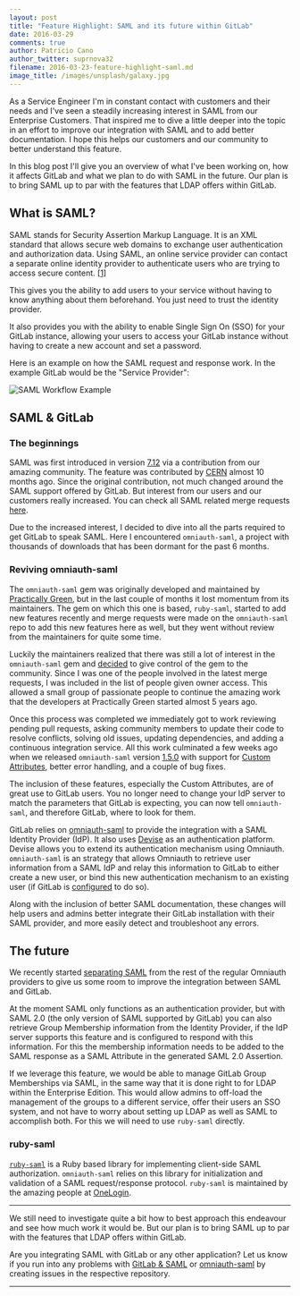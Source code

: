 ```yaml
---
layout: post
title: "Feature Highlight: SAML and its future within GitLab"
date: 2016-03-29
comments: true
author: Patricio Cano
author_twitter: suprnova32
filename: 2016-03-23-feature-highlight-saml.md
image_title: /images/unsplash/galaxy.jpg
---
```


As a Service Engineer I'm in constant contact with customers and their needs and I've
seen a steadily increasing interest in SAML from our Enterprise Customers. That inspired
me to dive a little deeper into the topic in an effort to improve our integration with
SAML and to add better documentation. I hope this helps our customers and our
community to better understand this feature.

In this blog post I'll give you an overview of what I've been working on, how it
affects GitLab and what we plan to do with SAML in the future. Our plan is to
bring SAML up to par with the features that LDAP offers within GitLab.

<!-- more -->

## What is SAML?

SAML stands for Security Assertion Markup Language. It is an XML standard that
allows secure web domains to exchange user authentication and authorization data.
Using SAML, an online service provider can contact a separate online identity
provider to authenticate users who are trying to access secure content.
[[1]](https://developers.google.com/google-apps/sso/saml_reference_implementation)

This gives you the ability to add users to your service without having to know
anything about them beforehand. You just need to trust the identity provider.

It also provides you with the ability to enable Single Sign On (SSO) for your
GitLab instance, allowing your users to access your GitLab instance without
having to create a new account and set a password.

Here is an example on how the SAML request and response work. In the example
GitLab would be the "Service Provider":

![SAML Workflow Example](/images/saml_workflow_vertical.gif)

## SAML & GitLab

### The beginnings

SAML was first introduced in version [7.12](https://gitlab.com/gitlab-org/gitlab-ce/merge_requests/722/diffs)
via a contribution from our amazing community. The feature was contributed by [CERN](http://home.cern/)
almost 10 months ago. Since the original contribution, not much changed around the
SAML support offered by GitLab. But interest from our users and our customers really
increased. You can check all SAML related merge requests
[here](https://gitlab.com/gitlab-org/gitlab-ce/merge_requests?utf8=%E2%9C%93&issue_search=saml&state=merged&scope=all&assignee_id=&author_id=&milestone_id=&label_id=).

Due to the increased interest, I decided to dive into all the parts required to
get GitLab to speak SAML. Here I encountered `omniauth-saml`, a project with thousands
of downloads that has been dormant for the past 6 months.

### Reviving omniauth-saml

The `omniauth-saml` gem was originally developed and maintained by
[Practically Green](http://www.wespire.com/), but in the last couple of months
it lost momentum from its maintainers.
The gem on which this one is based, `ruby-saml`, started to add new features
recently and merge requests were made on the `omniauth-saml` repo to add this
new features here as well, but they went without review from the maintainers
for quite some time.

Luckily the maintainers realized that there was still a lot of interest in the
`omniauth-saml` gem and [decided](https://github.com/omniauth/omniauth-saml/issues/67)
to give control of the gem to the community. Since I was one of the people
involved in the latest merge requests, I was included in the list of people
given owner access. This allowed a small group of passionate people to continue
the amazing work that the developers at Practically Green started almost 5
years ago.

Once this process was completed we immediately got to work reviewing pending pull
requests, asking community members to update their code to resolve conflicts,
solving old issues, updating dependencies, and adding a continuous integration
service. All this work culminated a few weeks ago when we released `omniauth-saml`
version [1.5.0](https://github.com/omniauth/omniauth-saml/blob/master/CHANGELOG.md#150-2016-02-25)
with support for [Custom Attributes](http://doc.gitlab.com/ce/integration/saml.html#attribute_statements),
better error handling, and a couple of bug fixes.

The inclusion of these features, especially the Custom Attributes, are of great
use to GitLab users. You no longer need to change your IdP server to match the
parameters that GitLab is expecting, you can now tell `omniauth-saml`, and therefore
GitLab, where to look for them.

GitLab relies on [omniauth-saml](https://github.com/omniauth/omniauth-saml) to
provide the integration with a SAML Identity Provider (IdP). It also uses
[Devise](https://github.com/plataformatec/devise) as an authentication platform.
Devise allows you to extend its authentication mechanism using Omniauth.
`omniauth-saml` is an strategy that allows Omniauth to retrieve user information
from a SAML IdP and relay this information to GitLab to either create a new user,
or bind this new authentication mechanism to an existing user (if GitLab is
[configured](http://doc.gitlab.com/ce/integration/saml.html) to do so).

Along with the inclusion of better SAML documentation, these changes will help
users and admins better integrate their GitLab installation with their SAML provider,
and more easily detect and troubleshoot any errors.

## The future

We recently started [separating SAML](https://gitlab.com/gitlab-org/gitlab-ce/merge_requests/2882/)
from the rest of the regular Omniauth providers to give us some room to improve
the integration between SAML and GitLab.

At the moment SAML only functions as an authentication provider, but with SAML 2.0
(the only version of SAML supported by GitLab) you can also retrieve Group Membership
information from the Identity Provider, if the IdP server supports this feature
and is configured to respond with this information. For this the membership
information needs to be added to the SAML response as a SAML Attribute in
the generated SAML 2.0 Assertion.

If we leverage this feature, we would be able to manage GitLab Group Memberships
via SAML, in the same way that it is done right to for LDAP within the Enterprise
Edition. This would allow admins to off-load the management of the groups to a
different service, offer their users an SSO system, and not have to worry about
setting up LDAP as well as SAML to accomplish both. For this we will need to use
`ruby-saml` directly.

### ruby-saml

[`ruby-saml`](https://github.com/onelogin/ruby-saml) is a Ruby based library for
implementing client-side SAML authorization. `omniauth-saml` relies on this library
for initialization and validation of a SAML request/response protocol. `ruby-saml`
is maintained by the amazing people at [OneLogin](https://www.onelogin.com/).

---

We still need to investigate quite a bit how to best approach this endeavour and
see how much work it would be. But our plan is to bring SAML up to par with the
features that LDAP offers within GitLab.

Are you integrating SAML with GitLab or any other application? Let us know if you
run into any problems with [GitLab & SAML](https://gitlab.com/gitlab-org/gitlab-ce/issues)
or [omniauth-saml](https://github.com/omniauth/omniauth-saml/issues) by creating
issues in the respective repository.

---


